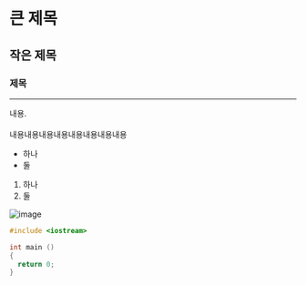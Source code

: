 # 큰 제목
## 작은 제목
### 제목
---
내용. <br/><br/>
내용내용내용내용내용내용내용내용 <br/>
* 하나
* 둘
1. 하나
2. 둘

![image](https://github.com/kim3q/others/assets/26562974/aa17d750-1c59-432b-a436-556ee27ba1fb)

```cpp
#include <iostream>

int main ()
{
  return 0;
}
  
 ```
